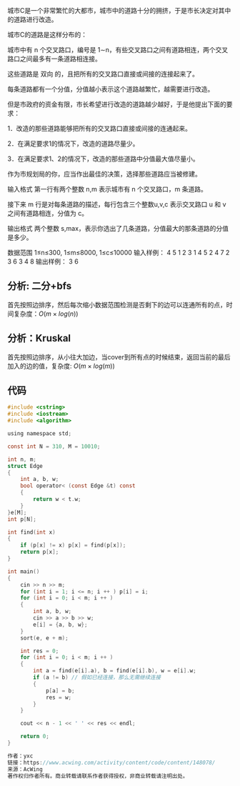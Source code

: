 城市C是一个非常繁忙的大都市，城市中的道路十分的拥挤，于是市长决定对其中的道路进行改造。

城市C的道路是这样分布的：

城市中有 n 个交叉路口，编号是 1∼n，有些交叉路口之间有道路相连，两个交叉路口之间最多有一条道路相连接。

这些道路是 双向 的，且把所有的交叉路口直接或间接的连接起来了。

每条道路都有一个分值，分值越小表示这个道路越繁忙，越需要进行改造。

但是市政府的资金有限，市长希望进行改造的道路越少越好，于是他提出下面的要求：

1．改造的那些道路能够把所有的交叉路口直接或间接的连通起来。

2．在满足要求1的情况下，改造的道路尽量少。

3．在满足要求1、2的情况下，改造的那些道路中分值最大值尽量小。

作为市规划局的你，应当作出最佳的决策，选择那些道路应当被修建。

输入格式
第一行有两个整数 n,m 表示城市有 n 个交叉路口，m 条道路。

接下来 m 行是对每条道路的描述，每行包含三个整数u,v,c 表示交叉路口 u 和 v 之间有道路相连，分值为 c。

输出格式
两个整数 s,max，表示你选出了几条道路，分值最大的那条道路的分值是多少。

数据范围
1≤n≤300,
1≤m≤8000,
1≤c≤10000
输入样例：
4 5
1 2 3
1 4 5
2 4 7
2 3 6
3 4 8
输出样例：
3 6

## 分析: 二分+bfs

首先按照边排序，然后每次缩小数据范围检测是否剩下的边可以连通所有的点，时间复杂度：$O(m \times log(n))$

## 分析：Kruskal

首先按照边排序，从小往大加边，当cover到所有点的时候结束，返回当前的最后加入的边的值，复杂度: $O(m \times log(m))$

## 代码

```c
#include <cstring>
#include <iostream>
#include <algorithm>

using namespace std;

const int N = 310, M = 10010;

int n, m;
struct Edge
{
    int a, b, w;
    bool operator< (const Edge &t) const
    {
        return w < t.w;
    }
}e[M];
int p[N];

int find(int x)
{
    if (p[x] != x) p[x] = find(p[x]);
    return p[x];
}

int main()
{
    cin >> n >> m;
    for (int i = 1; i <= n; i ++ ) p[i] = i;
    for (int i = 0; i < m; i ++ )
    {
        int a, b, w;
        cin >> a >> b >> w;
        e[i] = {a, b, w};
    }
    sort(e, e + m);

    int res = 0;
    for (int i = 0; i < m; i ++ )
    {
        int a = find(e[i].a), b = find(e[i].b), w = e[i].w;
        if (a != b) // 假如已经连接，那么无需继续连接
        {
            p[a] = b;
            res = w;
        }
    }

    cout << n - 1 << ' ' << res << endl;

    return 0;
}

作者：yxc
链接：https://www.acwing.com/activity/content/code/content/148078/
来源：AcWing
著作权归作者所有。商业转载请联系作者获得授权，非商业转载请注明出处。
```

